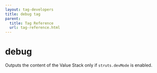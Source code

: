 ```yaml
---
layout: tag-developers
title: debug tag
parent:
  title: Tag Reference
  url: tag-reference.html
---
```


# debug

Outputs the content of the Value Stack only if `struts.devMode` is enabled.
